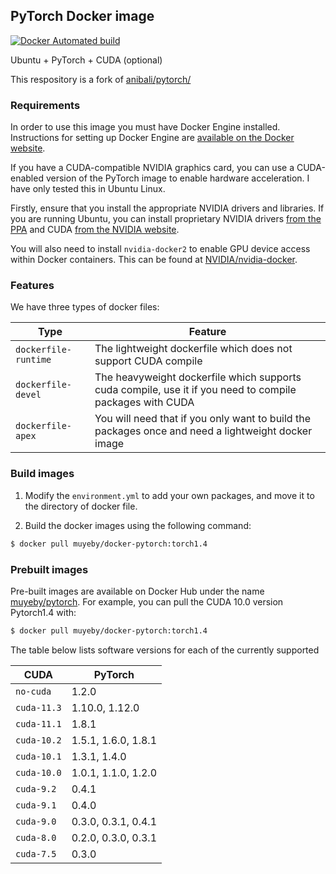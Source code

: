 ## PyTorch Docker image

[![Docker Automated build](https://img.shields.io/docker/automated/anibali/pytorch.svg)](https://hub.docker.com/r/muyeby/docker-pytorch)

Ubuntu + PyTorch + CUDA (optional)

This respository is a fork of [anibali/pytorch/](https://github.com/anibali/docker-pytorch.git)

### Requirements

In order to use this image you must have Docker Engine installed. Instructions
for setting up Docker Engine are
[available on the Docker website](https://docs.docker.com/engine/installation/).

If you have a CUDA-compatible NVIDIA graphics card, you can use a CUDA-enabled
version of the PyTorch image to enable hardware acceleration. I have only
tested this in Ubuntu Linux.

Firstly, ensure that you install the appropriate NVIDIA drivers and libraries.
If you are running Ubuntu, you can install proprietary NVIDIA drivers
[from the PPA](https://launchpad.net/~graphics-drivers/+archive/ubuntu/ppa)
and CUDA [from the NVIDIA website](https://developer.nvidia.com/cuda-downloads).

You will also need to install `nvidia-docker2` to enable GPU device access
within Docker containers. This can be found at
[NVIDIA/nvidia-docker](https://github.com/NVIDIA/nvidia-docker).


### Features

We have three types of docker files:

| Type  | Feature |
|-------------|---------|
| `dockerfile-runtime`   | The lightweight dockerfile which does not support CUDA compile |
| `dockerfile-devel` | The heavyweight dockerfile which supports cuda compile, use it if you need to compile packages with CUDA |
| `dockerfile-apex` | You will need that if you only want to build the packages once and need a lightweight docker image |


### Build images

1. Modify the `environment.yml` to add your own packages, and move it to the directory of docker file. 

2. Build the docker images using the following command:

```bash
$ docker pull muyeby/docker-pytorch:torch1.4
```

### Prebuilt images

Pre-built images are available on Docker Hub under the name
[muyeby/pytorch](https://hub.docker.com/r/muyeby/pytorch/). For example,
you can pull the CUDA 10.0 version Pytorch1.4 with:

```bash
$ docker pull muyeby/docker-pytorch:torch1.4
```

The table below lists software versions for each of the currently supported

| CUDA  | PyTorch |
|-------------|---------|
| `no-cuda`   | 1.2.0   |
| `cuda-11.3` | 1.10.0, 1.12.0  |
| `cuda-11.1` | 1.8.1   |
| `cuda-10.2` | 1.5.1, 1.6.0, 1.8.1 |
| `cuda-10.1` | 1.3.1, 1.4.0 |
| `cuda-10.0` | 1.0.1, 1.1.0, 1.2.0 |
| `cuda-9.2`  | 0.4.1   |
| `cuda-9.1`  | 0.4.0   |
| `cuda-9.0`  | 0.3.0, 0.3.1, 0.4.1 |
| `cuda-8.0`  | 0.2.0, 0.3.0, 0.3.1 |
| `cuda-7.5`  | 0.3.0   |